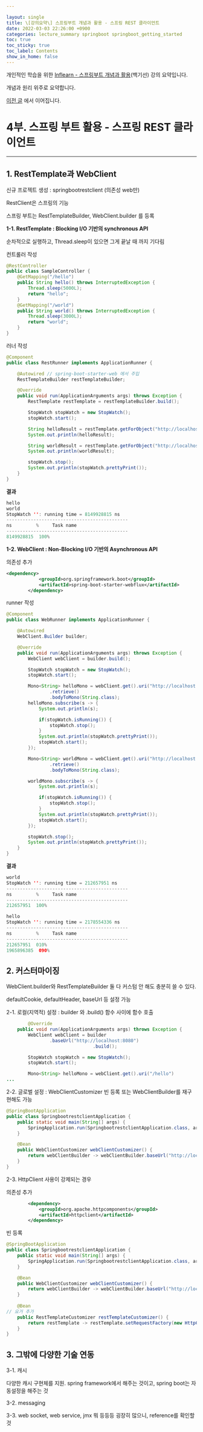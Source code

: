 ```yaml
---

layout: single
title: \[강의요약\] 스프링부트 개념과 활용 - 스프링 REST 클라이언트
date: 2022-03-03 22:26:00 +0900
categories: lecture_summary springboot springboot_getting_started
toc: true
toc_sticky: true
toc_label: Contents
show_in_home: false
---
```


개인적인 학습을 위한 [Inflearn - 스프링부트 개념과 활용](https://www.inflearn.com/course/%EC%8A%A4%ED%94%84%EB%A7%81%EB%B6%80%ED%8A%B8/dashboard)(백기선) 강의 요약입니다.

개념과 원리 위주로 요약합니다.

[이전 글](https://cherrue.github.io/lecture_summary/springboot/springboot_getting_started/lecture-keesun0-spring-security/) 에서 이어집니다.

# 4부. 스프링 부트 활용 - 스프링 REST 클라이언트

---

## 1. RestTemplate과 WebClient

신규 프로젝트 생성 : springbootrestclient (의존성 web만)

RestClient은 스프링의 기능

스프링 부트는 RestTemplateBuilder, WebClient.builder 를 등록

**1-1. RestTemplate : Blocking I/O 기반의 synchronous API**

순차적으로 실행하고, Thread.sleep이 있으면 그게 끝날 때 까지 기다림

컨트롤러 작성

```java
@RestController
public class SampleController {
    @GetMapping("/hello")
    public String hello() throws InterruptedException {
        Thread.sleep(5000L);
        return "hello";
    }
    @GetMapping("/world")
    public String world() throws InterruptedException {
        Thread.sleep(3000L);
        return "world";
    }
}
```

러너 작성

```java
@Component
public class RestRunner implements ApplicationRunner {

    @Autowired // spring-boot-starter-web 에서 주입
    RestTemplateBuilder restTemplateBuilder;

    @Override
    public void run(ApplicationArguments args) throws Exception {
        RestTemplate restTemplate = restTemplateBuilder.build();

        StopWatch stopWatch = new StopWatch();
        stopWatch.start();

        String helloResult = restTemplate.getForObject("http://localhost:8080/hello", String.class);
        System.out.println(helloResult);

        String worldResult = restTemplate.getForObject("http://localhost:8080/world", String.class);
        System.out.println(worldResult);

        stopWatch.stop();
        System.out.println(stopWatch.prettyPrint());
    }
}
```

**결과**

```java
hello
world
StopWatch '': running time = 8149928815 ns
---------------------------------------------
ns         %     Task name
---------------------------------------------
8149928815  100%
```

**1-2. WebClient : Non-Blocking I/O 기반의 Asynchronous API**

의존성 추가

```xml
<dependency>
            <groupId>org.springframework.boot</groupId>
            <artifactId>spring-boot-starter-webflux</artifactId>
        </dependency>
```

runner 작성

```java
@Component
public class WebRunner implements ApplicationRunner {

    @Autowired
    WebClient.Builder builder;

    @Override
    public void run(ApplicationArguments args) throws Exception {
        WebClient webClient = builder.build();

        StopWatch stopWatch = new StopWatch();
        stopWatch.start();

        Mono<String> helloMono = webClient.get().uri("http://localhost:8080/hello")
                .retrieve()
                .bodyToMono(String.class);
        helloMono.subscribe(s -> {
            System.out.println(s);

            if(stopWatch.isRunning()) {
                stopWatch.stop();
            }
            System.out.println(stopWatch.prettyPrint());
            stopWatch.start();
        });

        Mono<String> worldMono = webClient.get().uri("http://localhost:8080/world")
                .retrieve()
                .bodyToMono(String.class);

        worldMono.subscribe(s -> {
            System.out.println(s);

            if(stopWatch.isRunning()) {
                stopWatch.stop();
            }
            System.out.println(stopWatch.prettyPrint());
            stopWatch.start();
        });

        stopWatch.stop();
        System.out.println(stopWatch.prettyPrint());
    }
}
```

**결과**

```java
world
StopWatch '': running time = 212657951 ns
---------------------------------------------
ns         %     Task name
---------------------------------------------
212657951  100%  

hello
StopWatch '': running time = 2178554336 ns
---------------------------------------------
ns         %     Task name
---------------------------------------------
212657951  010%  
1965896385  090%
```

## 2. 커스터마이징

WebClient.builder와 RestTemplateBuilder 둘 다 커스텀 안 해도 충분히 쓸 수 있다.

defaultCookie, defaultHeader, baseUrl 등 설정 가능

2-1. 로컬(지역적) 설정 : builder 와 .build() 함수 사이에 함수 호출

```java
		@Override
    public void run(ApplicationArguments args) throws Exception {
        WebClient webClient = builder
                .baseUrl("http://localhost:8080")
								.build();

        StopWatch stopWatch = new StopWatch();
        stopWatch.start();

        Mono<String> helloMono = webClient.get().uri("/hello")
...
```

2-2. 글로벌 설정 : WebClientCustomizer 빈 등록 또는 WebClientBuilder를 재구현해도 가능

```java
@SpringBootApplication
public class SpringbootrestclientApplication {
    public static void main(String[] args) {
        SpringApplication.run(SpringbootrestclientApplication.class, args);
    }

    @Bean
    public WebClientCustomizer webClientCustomizer() {
        return webClientBuilder -> webClientBuilder.baseUrl("http://localhost:8080");
    }
}
```

2-3. HttpClient 사용이 강제되는 경우

의존성 추가

```xml
		<dependency>
            <groupId>org.apache.httpcomponents</groupId>
            <artifactId>httpclient</artifactId>
        </dependency>
```

빈 등록

```java
@SpringBootApplication
public class SpringbootrestclientApplication {
    public static void main(String[] args) {
        SpringApplication.run(SpringbootrestclientApplication.class, args);
    }

    @Bean
    public WebClientCustomizer webClientCustomizer() {
        return webClientBuilder -> webClientBuilder.baseUrl("http://localhost:8080");
    }
    
    @Bean
// 요거 추가
    public RestTemplateCustomizer restTemplateCustomizer() {
        return restTemplate -> restTemplate.setRequestFactory(new HttpComponentsClientHttpRequestFactory());
    }
}
```

## 3. 그밖에 다양한 기술 연동

3-1. 캐시

다양한 캐시 구현체를 지원. spring framework에서 해주는 것이고, spring boot는 자동설정을 해주는 것

3-2. messaging

3-3. web socket, web service, jmx 뭐 등등등 굉장히 많으니, reference를 확인할 것